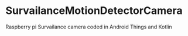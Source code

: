 # SurvailanceMotionDetectorCamera
Raspberry pi Survailance camera coded in Android Things and Kotlin
